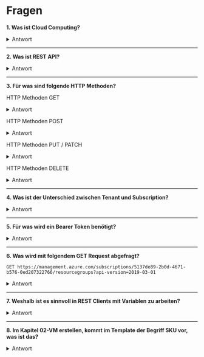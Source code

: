 # Fragen

**1. Was ist Cloud Computing?**
<details><summary>Antwort</summary><p>
Cloud Computing beinhaltet Technologien und Geschäftsmodelle um IT Ressourcen dynamisch zur Verfügung zu stellen und ihre Nutzung nach flexiblen Bezahlmodellen abzurechnen. Anstelle IT Ressourcen, beispielsweise Server oder Anwendungen, in unternehmenseigenen Rechenzentren zu betreiben, sind diese bedarfsorientiert und flexibel in Form eines dienstleistungsbasierten Geschäftsmodells über das Internet oder ein Intranet verfügbar.
</p></details>

---

**2. Was ist REST API?**
<details><summary>Antwort</summary><p>
REST API steht für "Representational State Transfer" und "Application Programming Interface". Sie macht den Austausch von Informationen möglich, wenn diese sich auf unterschiedlichen Systemen befinden. Im Zeitalter von Desktop-PCs und mobilen Geräten wie Tablets oder Smartphones trifft man oft auf solche unterschiedlichen Systeme, die den Einsatz von REST API notwendig machen. Man spricht bei REST API auch von der Maschine-Maschine-Kommunikation, da die verschiedenen Systeme und Geräte zusammengebracht werden und gewissermaßen die „gleiche Sprache“ sprechen. Dank REST API ist es möglich, Informationen und Aufgaben auf verschiedene Server zu verteilen und mit Hilfe eines HTTP Requests anzufordern. Der HTTP Request setzt sich aus dem Endpoint und den entsprechenden Parametern zusammen.
</p></details>

---
**3. Für was sind folgende HTTP Methoden?**

HTTP Methoden GET
<details><summary>Antwort</summary><p>
GET &rarr; Fordert Daten vom Server an
</p></details>

HTTP Methoden POST
<details><summary>Antwort</summary><p>
POST &rarr; Übermittelt Daten an den Server
</p></details>

HTTP Methoden PUT / PATCH
<details><summary>Antwort</summary><p>
PUT / PATCH &rarr; Ändert bestehende Daten auf dem Server
</p></details>

HTTP Methoden DELETE
<details><summary>Antwort</summary><p>
DELETE &rarr; Löscht bestehende Daten auf dem Server
</p></details>

---

**4. Was ist der Unterschied zwischen Tenant und Subscription?**
<details><summary>Antwort</summary><p>
Azure-Tenant ist ein Verzeichnis, Subscription ist ein Abonement oder Ordner. Ein Verzeichnis kann immer mehrer Ordner haben, aber ein Ordner kann nicht mehrere Verzeichnissse haben.
</p></details>

---

**5. Für was wird ein Bearer Token benötigt?**
<details><summary>Antwort</summary><p>
Ein Bearer Token wird im Authorization-Header von REST benötigt um Anforderungen an geschützte Ressourcen senden zu können. Ohne diesen Authorization-Header weiss die gegenüberliegende Ressource ansonsten nicht wer eine Anforderung senden möchte, daher ist der Bearer Token ein HTTP-Authentifizierungsschema.
</p></details>

---

**6. Was wird mit folgendem GET Request abgefragt?**<br>
```
GET https://management.azure.com/subscriptions/5137de89-2b0d-4671-b576-0ed207322766/resourcegroups?api-version=2019-03-01
```
<details><summary>Antwort</summary><p>
Die Ressourcengruppen der SubscriptionId "5137de89-2b0d-4671-b576-0ed207322766", dies kann beispielsweise ein Storage sein oder ein Netzwerküberwachungsdienst von Azure. Weitere Ressourcengruppen finden Sie im Kapitel 00-Grundlagen.
</p></details>

---

**7. Weshalb ist es sinnvoll in REST Clients mit Variablen zu arbeiten?**<br>
<details><summary>Antwort</summary><p>
Variablen müssen nur einmal eingegeben werden und können danach immer wieder abgerufen werden, ebenfalls können Variablen durch gewisse Requests automatisiert angepasst werden, wodurch der ganze Automatisierungsprozess optimiert wird.
</p></details>

---

**8. Im Kapitel 02-VM erstellen, kommt im Template der Begriff SKU vor, was ist das?**<br>
<details><summary>Antwort</summary><p>
SKU steht für "Stock Keeping Unit" und lässt sich allgemein bei jeder Art von Produkten finden. Eine SKU ist eine Form der Artikelnummer, da sie ein konkretes Produkt genau bestimmt.
</p></details>
